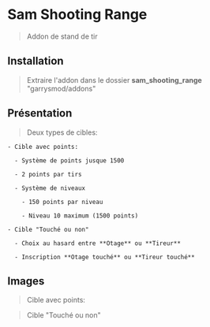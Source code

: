 # Sam Shooting Range
  >Addon de stand de tir
  
## Installation
  >Extraire l'addon dans le dossier **sam_shooting_range** "garrysmod/addons"

## Présentation
  >Deux types de cibles:
  
    - Cible avec points:
    
      - Système de points jusque 1500
      
      - 2 points par tirs
      
      - Système de niveaux
      
        - 150 points par niveau
        
        - Niveau 10 maximum (1500 points)
        
    - Cible "Touché ou non"
    
      - Choix au hasard entre **Otage** ou **Tireur**
      
      - Inscription **Otage touché** ou **Tireur touché**
     
## Images

  >Cible avec points:
  
  
  >Cible "Touché ou non"
  
  
